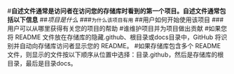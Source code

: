 #**自述文件通常是访问者在访问您的存储库时看到的第一个项目。自述文件通常包括以下信息**
##_项目是什么_
###`为什么该项目有用`
##用户如何开始使用该项目
###用户可以从哪里获得有关您的项目的帮助
#谁维护项目并为项目做出贡献
#如果您将 README 文件放在存储库的隐藏.github、根目录或docs目录中，GitHub 将识别并自动向存储库访问者显示您的 README。
#如果存储库包含多个 README 文件，则显示的文件按以下顺序从位置中选择：目录.github，然后是存储库的根目录，最后是目录docs。
